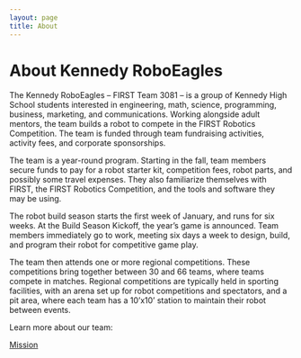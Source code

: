 ```yaml
---
layout: page
title: About
---
```

# About Kennedy RoboEagles

The Kennedy RoboEagles – FIRST Team 3081 – is a group of Kennedy High School students interested in engineering, math, science, programming, business, marketing, and communications.  Working alongside adult mentors, the team builds a robot to compete in the FIRST Robotics Competition.  The team is funded through team fundraising activities, activity fees, and corporate sponsorships.

The team is a year-round program.  Starting in the fall, team members secure funds to pay for a robot starter kit, competition fees, robot parts, and possibly some travel expenses.  They also familiarize themselves with FIRST, the FIRST Robotics Competition, and the tools and software they may be using.

The robot build season starts the first week of January, and runs for six weeks.  At the Build Season Kickoff, the year’s game is announced.  Team members immediately go to work, meeting six days a week to design, build, and program their robot for competitive game play.  

The team then attends one or more regional competitions.  These competitions bring together between 30 and 66 teams, where teams compete in matches.  Regional competitions are typically held in sporting facilities, with an arena set up for robot competitions and spectators, and a pit area, where each team has a 10’x10’ station to maintain their robot between events.

Learn more about our team:

[Mission](/mission.html)